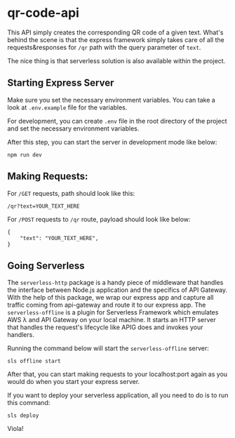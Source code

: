 # qr-code-api
This API simply creates the corresponding QR code of a given text. What's behind the scene is that the express framework simply takes care of all the requests&responses for `/qr` path with the query parameter of `text`. 

The nice thing is that serverless solution is also available within the project.

## Starting Express Server
Make sure you set the necessary environment variables. You can take a look at `.env.example` file for the variables.

For development, you can create `.env` file in the root directory of the project and set the necessary environment variables. 
  
After this step, you can start the server in development mode like below:

    npm run dev

## Making Requests:

For `/GET` requests, path should look like this: 

    /qr?text=YOUR_TEXT_HERE

For `/POST` requests to `/qr` route, payload should look like below: 

    {
        "text": "YOUR_TEXT_HERE",
    }
    

## Going Serverless
The `serverless-http` package is a handy piece of middleware that handles the interface between Node.js application and the specifics of API Gateway. With the help of this package, we wrap our express app and capture all traffic coming from api-gateway and route it to our express app.
The `serverless-offline` is a plugin for Serverless Framework which emulates AWS λ and API Gateway on your local machine. It starts an HTTP server that handles the request's lifecycle like APIG does and invokes your handlers.

Running the command below will start the `serverless-offline` server:

    sls offline start
    
After that, you can start making requests to your localhost:port again as you would do when you start your express server.

If you want to deploy your serverless application, all you need to do is to run this command:

    sls deploy

Viola!
